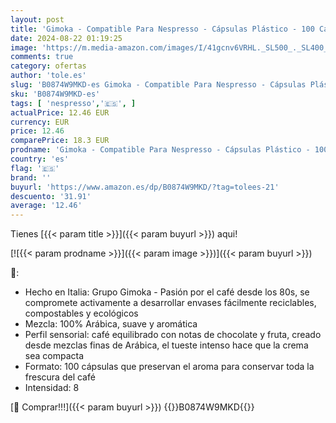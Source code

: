 ```yaml
---
layout: post
title: 'Gimoka - Compatible Para Nespresso - Cápsulas Plástico - 100 Cápsulas - Sabor VELLUTATO - Resistencia 8 - Made In Italy - 100% Arabica'
date: 2024-08-22 01:19:25
image: 'https://m.media-amazon.com/images/I/41gcnv6VRHL._SL500_._SL400_.jpg'
comments: true
category: ofertas
author: 'tole.es'
slug: 'B0874W9MKD-es Gimoka - Compatible Para Nespresso - Cápsulas Plástico -...'
sku: 'B0874W9MKD-es'
tags: [ 'nespresso','🇪🇸', ]
actualPrice: 12.46 EUR
currency: EUR
price: 12.46
comparePrice: 18.3 EUR
prodname: 'Gimoka - Compatible Para Nespresso - Cápsulas Plástico - 100 Cápsulas - Sabor VELLUTATO - Resistencia 8 - Made In Italy - 100% Arabica'
country: 'es'
flag: '🇪🇸'
brand: ''
buyurl: 'https://www.amazon.es/dp/B0874W9MKD/?tag=tolees-21'
descuento: '31.91'
average: '12.46'
---
```


Tienes [{{< param title >}}]({{< param buyurl >}}) aqui!

[![{{< param prodname >}}]({{< param image >}})]({{< param buyurl >}})

🔎:

- Hecho en Italia: Grupo Gimoka - Pasión por el café desde los 80s, se compromete activamente a desarrollar envases fácilmente reciclables, compostables y ecológicos
- Mezcla: 100% Arábica, suave y aromática
- Perfil sensorial: café equilibrado con notas de chocolate y fruta, creado desde mezclas finas de Arábica, el tueste intenso hace que la crema sea compacta
- Formato: 100 cápsulas que preservan el aroma para conservar toda la frescura del café
- Intensidad: 8

[🛒 Comprar!!!]({{< param buyurl >}})
{{<world>}}B0874W9MKD{{</world>}}
